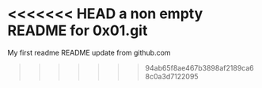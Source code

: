 <<<<<<< HEAD
a non empty README for 0x01.git
=======
My first readme
README update from github.com
>>>>>>> 94ab65f8ae467b3898af2189ca68c0a3d7122095
